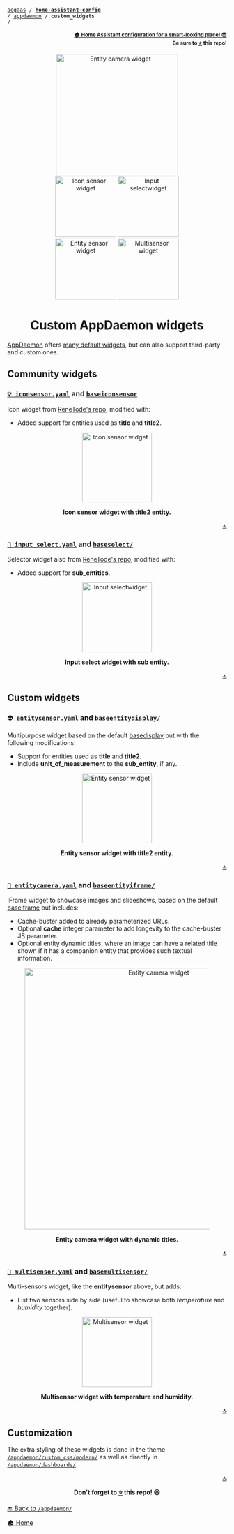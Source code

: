 <!-- Header -->
[link-profile]:https://github.com/aegaas
[link-repo]:https://github.com/aegaas/home-assistant-config

<a name="top"></a>
<code>[aegaas][link-profile] / **[home-assistant-config][link-repo]** / [appdaemon](..) / **custom_widgets** /</code>

<p align="right"><sub><strong><a href="https://github.com/aegaas/home-assistant-config">🏠 Home Assistant configuration for a smart-looking place! 😎</a><br>Be sure to <a href="#" title="star">⭐️</a> this repo!</strong></sub></p>

<!-- Hero -->
<figure>
    <div align="center">
        <a href="#-entitycamerayaml-and-baseentityiframe" title="Entity camera widget"><img src="../../www/screenshots/widget-entitycamera.gif" alt="Entity camera widget" width="280"></a>
    </div>
    <div align="center">
        <a href="#-iconsensoryaml-and-baseiconsensor" title="Icon sensor widget"><img src="../../www/screenshots/widget-iconsensor.png" alt="Icon sensor widget" width="140"></a>
        <a href="#-input_selectyaml-and-baseselect" title="Input select widget"><img src="../../www/screenshots/widget-input_select.png" alt="Input selectwidget" width="140"></a>
        <a href="#-entitysensoryaml-and-baseentitydisplay" title="Entity sensor widget"><img src="../../www/screenshots/widget-entitysensor.png" alt="Entity sensor widget" width="140"></a>
        <a href="#-multisensoryaml-and-basemultisensor" title="Multisensor widget"><img src="../../www/screenshots/widget-multisensor.png" alt="Multisensor widget" width="140"></a>
    </div>
</figure>

<h1 align="center">Custom AppDaemon widgets</h1>

[AppDaemon](https://home-assistant.io/docs/ecosystem/appdaemon/) offers [many default widgets](https://github.com/home-assistant/appdaemon/tree/master/appdaemon/widgets/), but can also support third-party and custom ones.

## Community widgets

### [`💡 iconsensor.yaml`](iconsensor.yaml) and [`baseiconsensor`](baseiconsensor)

Icon widget from [ReneTode's repo](https://github.com/ReneTode/My-AppDaemon/tree/master/custom_widgets/baseiconsensor), modified with:

- Added support for entities used as **title** and **title2**.

<div align="center">
    <figure>
        <div>
            <img src="../../www/screenshots/widget-iconsensor.png" alt="Icon sensor widget" title="Icon sensor widget" width="160">
        </div>
        <figcaption>
            <p><strong>Icon sensor widget with title2 entity.</strong></p>
        </figcaption>
    </figure>
</div>

<p align="right"><a href="#top" title="Back to top">🔝</a></p>

### [`🔘 input_select.yaml`](input_select.yaml) and [`baseselect/`](baseselect)

Selector widget also from [ReneTode's repo](https://github.com/ReneTode/My-AppDaemon/tree/master/custom_widgets/baseselect), modified with:

- Added support for **sub_entities**.

<div align="center">
    <figure>
        <div>
            <img src="../../www/screenshots/widget-input_select.png" alt="Input selectwidget" title="Input select widget" width="160">
        </div>
        <figcaption>
            <p><strong>Input select widget with sub entity.</strong></p>
        </figcaption>
    </figure>
</div>

<p align="right"><a href="#top" title="Back to top">🔝</a></p>

## Custom widgets

### [`👽 entitysensor.yaml`](entitysensor.yaml) and [`baseentitydisplay/`](baseentitydisplay)

Multipurpose widget based on the default [basedisplay](https://github.com/home-assistant/appdaemon/tree/master/appdaemon/widgets/basedisplay) but with the following modifications:

- Support for entities used as **title** and **title2**.
- Include **unit_of_measurement** to the **sub_entity**, if any.

<div align="center">
    <figure>
        <div>
            <img src="../../www/screenshots/widget-entitysensor.png" alt="Entity sensor widget" title="Entity sensor widget" width="160">
        </div>
        <figcaption>
            <p><strong>Entity sensor widget with title2 entity.</strong></p>
        </figcaption>
    </figure>
</div>

<p align="right"><a href="#top" title="Back to top">🔝</a></p>

### [`📸 entitycamera.yaml`](entitycamera.yaml) and [`baseentityiframe/`](baseentityiframe)

IFrame widget to showcase images and slideshows, based on the default [baseiframe](https://github.com/home-assistant/appdaemon/tree/master/appdaemon/widgets/baseiframe) but includes:

- Cache-buster added to already parameterized URLs.
- Optional **cache** integer parameter to add longevity to the cache-buster JS parameter.
- Optional entity dynamic titles, where an image can have a related title shown if it has a companion entity that provides such textual information.

<div align="center">
    <figure>
        <div>
            <img src="../../www/screenshots/widget-entitycamera.gif" alt="Entity camera widget" title="Entity camera widget" width="600">
        </div>
        <figcaption>
            <p><strong>Entity camera widget with dynamic titles.</strong></p>
        </figcaption>
    </figure>
</div>

<p align="right"><a href="#top" title="Back to top">🔝</a></p>

### [`📶 multisensor.yaml`](multisensor.yaml) and [`basemultisensor/`](basemultisensor)

Multi-sensors widget, like the **entitysensor** above, but adds:

- List two sensors side by side (useful to showcase both _temperature_ and _humidity_ together).

<div align="center">
    <figure>
        <div>
            <img src="../../www/screenshots/widget-multisensor.png" alt="Multisensor widget" title="Multisensor widget" width="160">
        </div>
        <figcaption>
            <p><strong>Multisensor widget with temperature and humidity.</strong></p>
        </figcaption>
    </figure>
</div>

<p align="right"><a href="#top" title="Back to top">🔝</a></p>

## Customization

The extra styling of these widgets is done in the theme [`/appdaemon/custom_css/modern/`](../custom_css/modern) as well as directly in [`/appdaemon/dashboards/`](../dashboards).

<!-- Footer -->
<p align="right"><a href="#top" title="Back to top">🔝</a></p>

<p align="center"><strong>Don't forget to <a href="#" title="star">⭐️</a> this repo! 😃</strong></p>

[🔙 Back to `/appdaemon/`](../)

[🏠 Home][link-repo]
